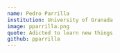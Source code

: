 ```yaml
---
name: Pedro Parrilla
institution: University of Granada
image: pparrilla.png
quote: Adicted to learn new things
github: pparrilla
---
```


